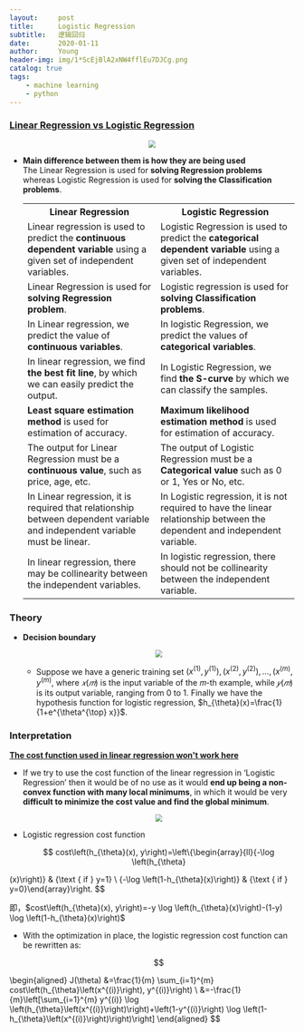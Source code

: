 ```yaml
---
layout:     post
title:      Logistic Regression
subtitle:   逻辑回归
date:       2020-01-11
author:     Young
header-img: img/1*ScEjBlA2xNW4fflEu7DJCg.png
catalog: true
tags:
    - machine learning
    - python
---
```


### [Linear Regression vs Logistic Regression](https://www.javatpoint.com/linear-regression-vs-logistic-regression-in-machine-learning)

<p align="center">
  <img src="https://static.javatpoint.com/tutorial/machine-learning/images/linear-regression-vs-logistic-regression.png" style="zoom:80%" />
</p>

- **Main difference between them is how they are being used**
  <br>
  The Linear Regression is used for **solving Regression problems** whereas Logistic Regression is used for **solving the Classification problems**. 

  <table class="alt">
  <tbody><tr>
  	<th>Linear Regression</th>
  	<th>Logistic Regression</th>
  </tr>
  <tr>
    <td>Linear regression is used to predict the <b>continuous dependent variable</b> using a given set of independent variables.</td>
    <td>Logistic Regression is used to predict the <b>categorical dependent variable </b> using a given set of independent variables.</td>
  </tr>
  <tr>
    <td>Linear Regression is used for <b>solving Regression problem</b>.</td>
    <td>Logistic regression is used for <b>solving Classification problems</b>.</td>
  </tr>
  <tr>
    <td>In Linear regression, we predict the value of <b>continuous variables</b>.</td>
    <td>In logistic Regression, we predict the values of <b>categorical variables</b>.</td>
  </tr>
  <tr>
    <td>In linear regression, we find <b>the best fit line</b>, by which we can easily predict the output.</td>
    <td>In Logistic Regression, we find <b>the S-curve</b> by which we can classify the samples.</td>
  </tr>
  <tr>
    <td><b>Least square estimation method</b> is used for estimation of accuracy.</td>
    <td><b>Maximum likelihood estimation method</b> is used for estimation of accuracy.</td>
  </tr>
  <tr>
    <td>The output for Linear Regression must be a <b>continuous value</b>, such as price, age, etc.</td>
  	<td>The output of Logistic Regression must be a <b>Categorical value</b> such as 0 or 1, Yes or No, etc.</td>
  </tr>
  <tr>
  	<td>In Linear regression, it is required that relationship between dependent variable and independent variable must be linear.</td>
  	<td>In Logistic regression, it is not required to have the linear relationship between the dependent and independent variable.</td>
  </tr>
  <tr>
  	<td>In linear regression, there may be collinearity between the independent variables.</td>
  	<td>In logistic regression, there should not be collinearity between the independent variable.</td>
  </tr>
  </tbody></table>

### Theory

- **Decision boundary**
  <p align="center">
    <img src="https://ml-cheatsheet.readthedocs.io/en/latest/_images/logistic_regression_sigmoid_w_threshold.png" style="zoom:80%" />
  </p>
  
  - Suppose we have a generic training set $\left(x^{(1)}, y^{(1)}\right),\left(x^{(2)}, y^{(2)}\right), \ldots,\left(x^{(m)}, y^{(m)}$, where $𝑥(𝑚)$  is the input variable of the 𝑚-th example, while $𝑦(𝑚)$ is its output variable, ranging from 0 to 1. Finally we have the hypothesis function for logistic regression, $h_{\theta}(x)=\frac{1}{1+e^{\theta^{\top} x}}$.

### Interpretation

**[The cost function used in linear regression won't work here](https://www.internalpointers.com/post/cost-function-logistic-regression)**

- If we try to use the cost function of the linear regression in ‘Logistic Regression’ then it would be of no use as it would **end up being a non-convex function with many local minimums**, in which it would be very **difficult to minimize the cost value and find the global minimum**.
  <p align="center">
    <img src="https://miro.medium.com/max/2096/1*dPXwswig8RTCAjstnUZNGQ.png" style="zoom:80%" />
  </p>

- Logistic regression cost function
  <p align="center">
  $$
  cost\left(h_{\theta}(x), y\right)=\left\{\begin{array}{ll}{-\log \left(h_{\theta}  
(x)\right)} & {\text { if } y=1} \\ {-\log \left(1-h_{\theta}(x)\right)} & {\text { if } y=0}\end{array}\right.
  $$
  </p>
  即，$cost\left(h_{\theta}(x), y\right)=-y \log \left(h_{\theta}(x)\right)-(1-y) \log \left(1-h_{\theta}(x)\right)$
  
- With the optimization in place, the logistic regression cost function can be rewritten as:
  <p align="center">
  $$
\begin{aligned} J(\theta) &=\frac{1}{m} \sum_{i=1}^{m} 
cost\left(h_{\theta}\left(x^{(i)}\right), y^{(i)}\right) \\ &=-\frac{1}{m}\left[\sum_{i=1}^{m} y^{(i)} \log \left(h_{\theta}\left(x^{(i)}\right)\right)+\left(1-y^{(i)}\right) \log \left(1-h_{\theta}\left(x^{(i)}\right)\right)\right] \end{aligned}
  $$
  </p>

